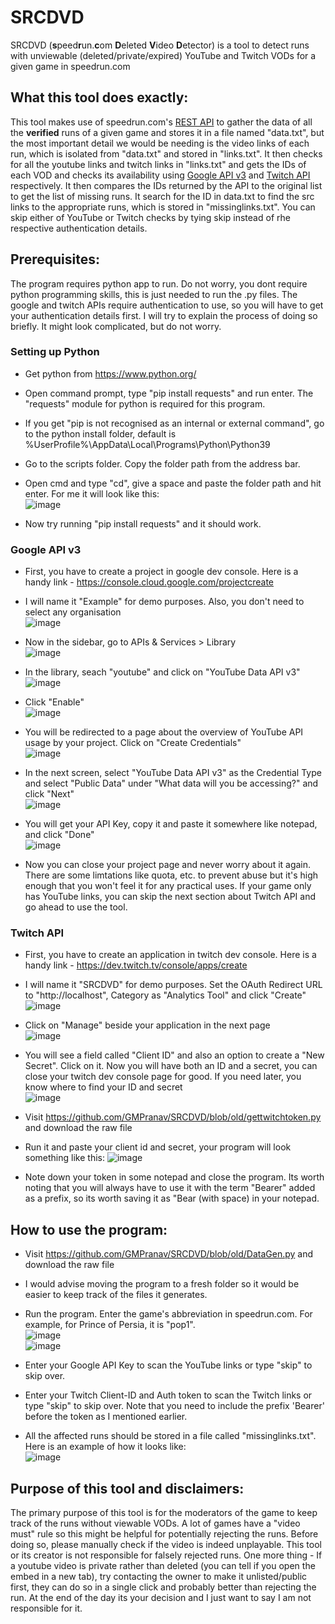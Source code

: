 # SRCDVD
SRCDVD (**s**peed**r**un.**c**om **D**eleted **V**ideo **D**etector) is a tool to detect runs with unviewable (deleted/private/expired) YouTube and Twitch VODs for a given game in speedrun.com
## What this tool does exactly:
This tool makes use of speedrun.com's [REST API](https://github.com/speedruncomorg/api) to gather the data of all the **verified** runs of a given game and stores it in a file named "data.txt", but the most important detail we would be needing is the video links of each run, which is isolated from "data.txt" and stored in "links.txt". It then checks for all the youtube links and twitch links in "links.txt" and gets the IDs of each VOD and checks its availability using [Google API v3](https://developers.google.com/youtube/v3) and [Twitch API](https://dev.twitch.tv/docs/api/) respectively. It then compares the IDs returned by the API to the original list to get the list of missing runs. It search for the ID in data.txt to find the src links to the appropriate runs, which is stored in "missinglinks.txt". You can skip either of YouTube or Twitch checks by tying skip instead of rhe respective authentication details.
## Prerequisites:
The program requires python app to run. Do not worry, you dont require python programming skills, this is just needed to run the .py files. The google and twitch APIs require authentication to use, so you will have to get your authentication details first. I will try to explain the process of doing so briefly. It might look complicated, but do not worry.
### Setting up Python
- Get python from https://www.python.org/

- Open command prompt, type "pip install requests" and run enter. The "requests" module for python is required for this program.

- If you get "pip is not recognised as an internal or external command", go to the python install folder, default is %UserProfile%\AppData\Local\Programs\Python\Python39

- Go to the scripts folder. Copy the folder path from the address bar.

- Open cmd and type "cd", give a space and paste the folder path and hit enter. For me it will look like this:<br>
![image](https://user-images.githubusercontent.com/54983451/126489381-b68d759d-72af-4e15-b902-ebe552d80090.png)

- Now try running "pip install requests" and it should work.
### Google API v3
- First, you have to create a project in google dev console. Here is a handy link - https://console.cloud.google.com/projectcreate

- I will name it "Example" for demo purposes. Also, you don't need to select any organisation<br>
![image](https://user-images.githubusercontent.com/54983451/126477099-a7d7ead0-ef0e-4b6a-8f13-1d86c97090fd.png)

- Now in the sidebar, go to APIs & Services > Library<br>
![image](https://user-images.githubusercontent.com/54983451/126478089-c224deca-4d4a-44d5-ad0e-1a3123534fce.png)

- In the library, seach "youtube" and click on "YouTube Data API v3"<br>
![image](https://user-images.githubusercontent.com/54983451/126478387-81416e81-7b23-4b72-bc8d-187eb4f08d28.png)

- Click "Enable"<br>
![image](https://user-images.githubusercontent.com/54983451/126478601-18c39bff-9eee-424c-a307-3b7868ef0ade.png)

- You will be redirected to a page about the overview of YouTube API usage by your project. Click on "Create Credentials"<br>
![image](https://user-images.githubusercontent.com/54983451/126478994-33a8b451-7a06-47ad-96ec-1838147b7ae2.png)

- In the next screen, select "YouTube Data API v3" as the Credential Type and select "Public Data" under "What data will you be accessing?" and click "Next"<br>
![image](https://user-images.githubusercontent.com/54983451/126479306-9c834ba9-dfe1-4bf0-a94b-f9b72ffa7e00.png)

- You will get your API Key, copy it and paste it somewhere like notepad, and click "Done"<br>
![image](https://user-images.githubusercontent.com/54983451/126479602-05d8f8fa-c34f-4d9f-8e5e-eea40deea099.png)

- Now you can close your project page and never worry about it again. There are some limtations like quota, etc. to prevent abuse but it's high enough that you won't feel it for any practical uses. If your game only has YouTube links, you can skip the next section about Twitch API and go ahead to use the tool.

### Twitch API
- First, you have to create an application in twitch dev console. Here is a handy link - https://dev.twitch.tv/console/apps/create

- I will name it "SRCDVD" for demo purposes. Set the OAuth Redirect URL to "http://localhost", Category as "Analytics Tool" and click "Create"<br>
![image](https://user-images.githubusercontent.com/54983451/126481501-1272f8b3-3ef8-47ff-ac45-c75b8ac6c3f4.png)

- Click on "Manage" beside your application in the next page<br>
![image](https://user-images.githubusercontent.com/54983451/126481763-133adb04-7843-4391-bcf1-370bc0dcbd4e.png)

- You will see a field called "Client ID" and also an option to create a "New Secret". Click on it. Now you will have both an ID and a secret, you can close your twitch dev console page for good. If you need later, you know where to find your ID and secret<br>
![image](https://user-images.githubusercontent.com/54983451/126482065-f7475550-c462-491b-b757-152e54d50409.png)

- Visit https://github.com/GMPranav/SRCDVD/blob/old/gettwitchtoken.py and download the raw file

- Run it and paste your client id and secret, your program will look something like this:
![image](https://user-images.githubusercontent.com/54983451/126487104-a163a19e-4456-4fa7-8a89-af3215af38cb.png)

- Note down your token in some notepad and close the program. Its worth noting that you will always have to use it with the term "Bearer" added as a prefix, so its worth saving it as "Bear <token> (with space) in your notepad.

## How to use the program:
- Visit https://github.com/GMPranav/SRCDVD/blob/old/DataGen.py and download the raw file
  
- I would advise moving the program to a fresh folder so it would be easier to keep track of the files it generates.
  
- Run the program. Enter the game's abbreviation in speedrun.com. For example, for Prince of Persia, it is "pop1".<br>
  ![image](https://user-images.githubusercontent.com/54983451/126490521-751df7cf-9e0a-4a18-b2be-1c563b830e32.png)<br>
![image](https://user-images.githubusercontent.com/54983451/126490671-3d582cbd-6a0a-401b-9242-d00ce238cb7a.png)

- Enter your Google API Key to scan the YouTube links or type "skip" to skip over.

- Enter your Twitch Client-ID and Auth token to scan the Twitch links or type "skip" to skip over. Note that you need to include the prefix 'Bearer' before the token as I mentioned earlier.
  
- All the affected runs should be stored in a file called "missinglinks.txt". Here is an example of how it looks like:<br>
![image](https://user-images.githubusercontent.com/54983451/126491483-ddc5a87b-3ef2-4c5e-b1ea-f83fab127b85.png)
  
## Purpose of this tool and disclaimers:
The primary purpose of this tool is for the moderators of the game to keep track of the runs without viewable VODs. A lot of games have a "video must" rule so this might be helpful for potentially rejecting the runs. Before doing so, please manually check if the video is indeed unplayable. This tool or its creator is not responsible for falsely rejected runs. One more thing - If a youtube video is private rather than deleted (you can tell if you open the embed in a new tab), try contacting the owner to make it unlisted/public first, they can do so in a single click and probably better than rejecting the run. At the end of the day its your decision and I just want to say I am not responsible for it.
